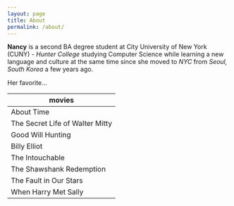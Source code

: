 ```yaml
---
layout: page
title: About
permalink: /about/
---
```


**Nancy** is a second BA degree student at City University of New York (CUNY) - _Hunter College_ studying Computer Science while learning a new language and culture at the same time since she moved to _NYC_ from _Seoul, South Korea_ a few years ago.
  
  
Her favorite...  

movies                          |
--------------------------------|
About Time                      |
The Secret Life of Walter Mitty |
Good Will Hunting               |
Billy Elliot                    |
The Intouchable                 |
The Shawshank Redemption        |
The Fault in Our Stars          |
When Harry Met Sally            |

